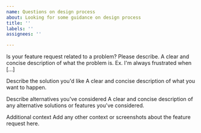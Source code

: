 ```yaml
---
name: Questions on design process
about: Looking for some guidance on design process
title: ''
labels: ''
assignees: ''

---
```


Is your feature request related to a problem? Please describe.
A clear and concise description of what the problem is. Ex. I'm always frustrated when [...]

Describe the solution you'd like
A clear and concise description of what you want to happen.

Describe alternatives you've considered
A clear and concise description of any alternative solutions or features you've considered.

Additional context
Add any other context or screenshots about the feature request here.
